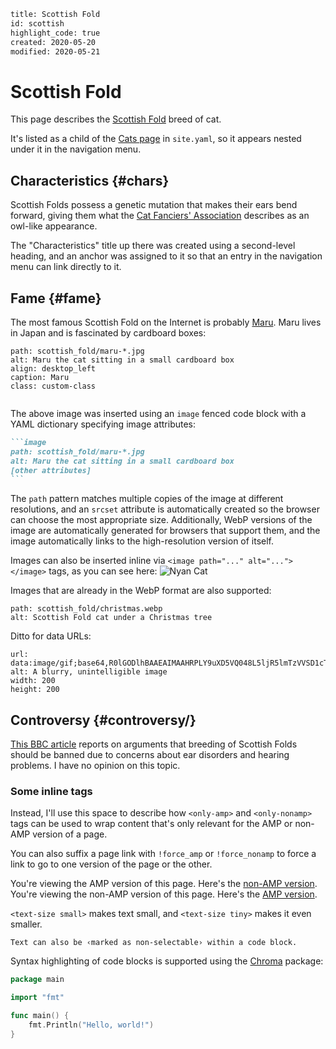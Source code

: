 ```page
title: Scottish Fold
id: scottish
highlight_code: true
created: 2020-05-20
modified: 2020-05-21
```

# Scottish Fold

This page describes the [Scottish Fold] breed of cat.

It's listed as a child of the [Cats page](cats.html) in `site.yaml`, so it
appears nested under it in the navigation menu.

## Characteristics {#chars}

Scottish Folds possess a genetic mutation that makes their ears bend forward,
giving them what the [Cat Fanciers' Association] describes as an owl-like
appearance.

The "Characteristics" title up there was created using a second-level heading,
and an anchor was assigned to it so that an entry in the navigation menu can
link directly to it.

[Scottish Fold]: https://en.wikipedia.org/wiki/Scottish_Fold
[Cat Fanciers' Association]: https://cfa.org/scottish-fold/scottish-fold-article/

## Fame {#fame}

The most famous Scottish Fold on the Internet is probably [Maru]. Maru lives in
Japan and is fascinated by cardboard boxes:

```image
path: scottish_fold/maru-*.jpg
alt: Maru the cat sitting in a small cardboard box
align: desktop_left
caption: Maru
class: custom-class
```

```clear
```

The above image was inserted using an `image` fenced code block with a YAML
dictionary specifying image attributes:

````md
```image
path: scottish_fold/maru-*.jpg
alt: Maru the cat sitting in a small cardboard box
[other attributes]
```
````

The `path` pattern matches multiple copies of the image at different
resolutions, and an `srcset` attribute is automatically created so the browser
can choose the most appropriate size. Additionally, WebP versions of the image
are automatically generated for browsers that support them, and the image
automatically links to the high-resolution version of itself.

Images can also be inserted inline via `<image path="..." alt="..."></image>`
tags, as you can see here: <image path="scottish_fold/nyan.gif" alt="Nyan Cat"></image>

Images that are already in the WebP format are also supported:

```image
path: scottish_fold/christmas.webp
alt: Scottish Fold cat under a Christmas tree
```

Ditto for data URLs:

```image
url: data:image/gif;base64,R0lGODlhBAAEAIMAAHRPLY9uXD5VQ048L5ljR5lmTzVVSD1cTbWnnIJ1VEBXTyhRQ8bGvXp2Sk5fVjRYUCwAAAAABAAEAAAEC4AgFkpqwig3znoiADs=
alt: A blurry, unintelligible image
width: 200
height: 200
```

[Maru]: https://en.wikipedia.org/wiki/Maru_(cat)

## Controversy {#controversy/}

[This BBC article](https://www.bbc.com/news/uk-scotland-39717634) reports on
arguments that breeding of Scottish Folds should be banned due to concerns about
ear disorders and hearing problems. I have no opinion on this topic.

### Some inline tags

Instead, I'll use this space to describe how `<only-amp>` and `<only-nonamp>`
tags can be used to wrap content that's only relevant for the AMP or non-AMP
version of a page.

You can also suffix a page link with `!force_amp` or `!force_nonamp` to force a
link to go to one version of the page or the other.

<only-amp>You're viewing the AMP version of this page. Here's the [non-AMP
version](scottish_fold.html!force_nonamp).</only-amp>
<only-nonamp>You're viewing the non-AMP version of this page. Here's the [AMP
version](scottish_fold.html!force_amp).</only-nonamp>

`<text-size small>` <text-size small>makes text small</text-size>, and
`<text-size tiny>` <text-size tiny>makes it even smaller</text-size>.

```
Text can also be ‹marked as non-selectable› within a code block.
```

Syntax highlighting of code blocks is supported using the [Chroma] package:

```go
package main

import "fmt"

func main() {
	fmt.Println("Hello, world!")
}
```

[Chroma]: https://github.com/alecthomas/chroma
